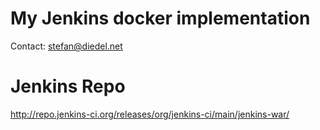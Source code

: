 # My Jenkins docker implementation
Contact: stefan@diedel.net

Jenkins Repo
===

http://repo.jenkins-ci.org/releases/org/jenkins-ci/main/jenkins-war/
